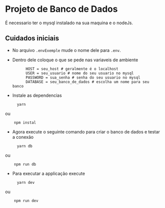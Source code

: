 
# Projeto de Banco de Dados

É necessario ter o mysql instalado na sua maquina e o nodeJs.


## Cuidados iniciais 

- No arquivo ```.envExemple``` mude o nome dele para ```.env```.
- Dentro dele coloque o que se pede nas variaveis de ambiente 
  
            HOST = seu_host # geralmente é o localhost
            USER = seu_usuario # nome do seu usuario no mysql
            PASSWORD = sua_senha # senha do seu usuario no mysql
            DATABASE = seu_banco_de_dados # escolha um nome para seu banco

- Instale as dependencias

        yarn 
        
ou 
        
        npm instal

- Agora execute o seguinte comando para criar o banco de dados e testar a conexão

        yarn db 
        
ou 
        
        npm run db


- Para executar a applicação execute

        yarn dev

ou

        npm run dev

